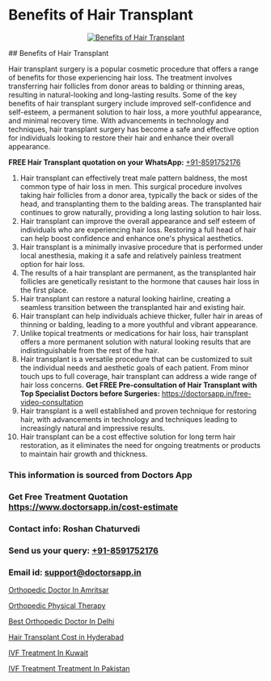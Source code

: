 # Benefits of Hair Transplant

<p align="center">
  <a href="https://doctorsapp.co.in/treatment/hair-transplant">
    <img src="https://doctorsapp.co.in/uploads/treatment_image/transplant.jpg" alt="Benefits of Hair Transplant">
  </a>
</p>
## Benefits of Hair Transplant

Hair transplant surgery is a popular cosmetic procedure that offers a range of benefits for those experiencing hair loss. The treatment involves transferring hair follicles from donor areas to balding or thinning areas, resulting in natural-looking and long-lasting results. Some of the key benefits of hair transplant surgery include improved self-confidence and self-esteem, a permanent solution to hair loss, a more youthful appearance, and minimal recovery time. With advancements in technology and techniques, hair transplant surgery has become a safe and effective option for individuals looking to restore their hair and enhance their overall appearance.

**FREE Hair Transplant quotation on your WhatsApp:**  [+91-8591752176](https://api.whatsapp.com/send?phone=8591752176)

1) Hair transplant can effectively treat male pattern baldness, the most common type of hair loss in men. This surgical procedure involves taking hair follicles from a donor area, typically the back or sides of the head, and transplanting them to the balding areas. The transplanted hair continues to grow naturally, providing a long lasting solution to hair loss.
2) Hair transplant can improve the overall appearance and self esteem of individuals who are experiencing hair loss. Restoring a full head of hair can help boost confidence and enhance one's physical aesthetics.
3) Hair transplant is a minimally invasive procedure that is performed under local anesthesia, making it a safe and relatively painless treatment option for hair loss.
4) The results of a hair transplant are permanent, as the transplanted hair follicles are genetically resistant to the hormone that causes hair loss in the first place.
5) Hair transplant can restore a natural looking hairline, creating a seamless transition between the transplanted hair and existing hair.
6) Hair transplant can help individuals achieve thicker, fuller hair in areas of thinning or balding, leading to a more youthful and vibrant appearance.
7) Unlike topical treatments or medications for hair loss, hair transplant offers a more permanent solution with natural looking results that are indistinguishable from the rest of the hair.
8) Hair transplant is a versatile procedure that can be customized to suit the individual needs and aesthetic goals of each patient. From minor touch ups to full coverage, hair transplant can address a wide range of hair loss concerns.
**Get FREE Pre-consultation of Hair Transplant with Top Specialist Doctors before Surgeries:** https://doctorsapp.in/free-video-consultation
9) Hair transplant is a well established and proven technique for restoring hair, with advancements in technology and techniques leading to increasingly natural and impressive results.
10) Hair transplant can be a cost effective solution for long term hair restoration, as it eliminates the need for ongoing treatments or products to maintain hair growth and thickness.

### This information is sourced from Doctors App 
### Get Free Treatment Quotation https://www.doctorsapp.in/cost-estimate
### Contact info: Roshan Chaturvedi 
### Send us your query: [+91-8591752176](https://api.whatsapp.com/send?phone=8591752176) 
### Email id: support@doctorsapp.in

[Orthopedic Doctor In Amritsar](https://www.linkedin.com/pulse/orthopedic-doctor-amritsar-knee-replacement-treatment-zbuse?trackingId=VTrweZ%2BKGkgUDrvIs0AwnA%3D%3D&lipi=urn%3Ali%3Apage%3Ad_flagship3_company_admin%3B%2FMzkEXxJRqGf2zEVBOlEsA%3D%3D)

[Orthopedic Physical Therapy](https://www.linkedin.com/pulse/orthopedic-physical-therapy-doctorsappin-yu0sc?trackingId=8l56wE%2FUQkPdoAsoO%2BfgSA%3D%3D&lipi=urn%3Ali%3Apage%3Ad_flagship3_company_admin%3BcTUR6naWQkWjeA%2BR15noZQ%3D%3D)

[Best Orthopedic Doctor In Delhi](https://medium.com/@akashbhatt14/best-orthopedic-doctor-in-delhi-857f31904ef8)

[Hair Transplant Cost in Hyderabad](https://medium.com/@akashbhatt14/hair-transplant-cost-in-hyderabad-83347f267c2c)

[IVF Treatment In Kuwait](https://doctors-apps.github.io/doctorsapp/ivf-treatment-in-kuwait)

[IVF Treatment Treatment In Pakistan](https://doctors-apps.github.io/doctorsapp/ivf-treatment-treatment-in-pakistan)

